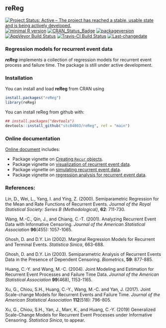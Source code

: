 
## **reReg**

[![Project Status: Active – The project has reached a stable, usable
state and is being actively
developed.](https://www.repostatus.org/badges/latest/active.svg)](https://www.repostatus.org/#active)
[![minimal R
version](https://img.shields.io/badge/R%3E%3D-3.4.0-6666ff.svg)](https://cran.r-project.org/)
[![CRAN\_Status\_Badge](https://www.r-pkg.org/badges/version/reReg)](https://cran.r-project.org/package=reReg)
[![packageversion](https://img.shields.io/badge/Package%20version-1.4.0-orange.svg?style=flat-square)](commits/master)
[![AppVeyor Build
Status](https://ci.appveyor.com/api/projects/status/github/stc04003/reReg?branch=master&svg=true)](https://ci.appveyor.com/project/stc04003/reReg)
[![Travis-CI Build
Status](https://travis-ci.org/stc04003/reReg.svg?branch=master)](https://travis-ci.org/stc04003/reReg)
[![Last-changedate](https://img.shields.io/badge/last%20change-2021--04--09-yellowgreen.svg)](/commits/master)
<!-- [![Build Status](https://travis-ci.org/user/pkg.svg?branch=master)](https://travis-ci.org/user/pkg) -->
<!-- README.md is generated from README.Rmd. Please edit that file -->

### Regression models for recurrent event data

***reReg*** implements a collection of regression models for recurrent
event process and failure time. The package is still under active
development.

### Installation

You can install and load **reReg** from CRAN using

``` r
install.packages("reReg")
library(reReg)
```

You can install reReg from github with:

``` r
## install.packages("devtools")
devtools::install_github("stc04003/reReg", ref = "main")
```

### Online documentation

[Online document](https://www.sychiou.com/reReg/index.html) includes:

  - Package vignette on [Creating `Recur`
    objects](https://www.sychiou.com/reReg/articles/reReg-Recur.html).
  - Package vignette on [visualization of recurrent event
    data](https://www.sychiou.com/reReg/articles/reReg-plots.html).
  - Package vignette on [simulating recurrent event
    data](https://www.sychiou.com/reReg/articles/reReg-sims.html).
  - Package vignette on [regression analysis for recurrent event
    data](https://www.sychiou.com/reReg/articles/reReg-reg.html).

### References:

Lin, D., Wei, L., Yang, I. and Ying, Z. (2000). Semiparametric
Regression for the Mean and Rate Functions of Recurrent Events. *Journal
of the Royal Statistical Society: Series B (Methodological)*, **62**:
711-730.

Wang, M.-C., Qin, J., and Chiang, C.-T. (2001). Analyzing Recurrent
Event Data with Informative Censoring. *Journal of the American
Statistical Association* **96**(455): 1057-1065.

Ghosh, D. and D.Y. Lin (2002). Marginal Regression Models for Recurrent
and Terminal Events. *Statistica Sinica*, 663-688.

Ghosh, D. and D.Y. Lin (2003). Semiparametric Analysis of Recurrent
Events Data in the Presence of Dependent Censoring. *Biometrics*,
**59**: 877-885.

Huang, C.-Y. and Wang, M.-C. (2004). Joint Modeling and Estimation for
Recurrent Event Processes and Failure Time Data. *Journal of the
American Statistical Association* **99**(468), 1153-1165.

Xu, G., Chiou, S.H., Huang, C.-Y., Wang, M.-C. and Yan, J. (2017). Joint
Scale-change Models for Recurrent Events and Failure Time. *Journal of
the American Statistical Association* **112**(518): 796-805.

Xu, G., Chiou, S.H., Yan, J., Marr, K., and Huang, C.-Y. (2019)
Generalized Scale-Change Models for Recurrent Event Processes under
Informative Censoring. *Statistica Sinica*, to appear.
